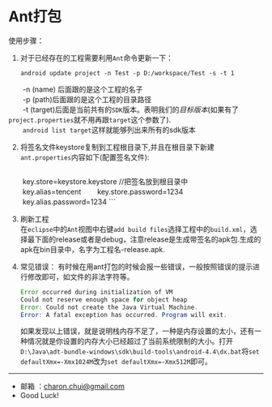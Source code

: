Ant打包
===

使用步骤：    
1. 对于已经存在的工程需要利用`Ant`命令更新一下：   
    ```
    android update project -n Test -p D:/workspace/Test -s -t 1 
    ```
　　-n (name) 后面跟的是这个工程的名子  
　　-p (path)后面跟的是这个工程的目录路径                 
　　-t (target)后面是当前共有的`SDK`版本。表明我们的*目标版本*(如果有了`project.properties`就不用再跟`target`这个参数了).    
　　`android list target`这样就能够列出来所有的sdk版本

2. 将签名文件keystore复制到工程根目录下,并且在根目录下新建`ant.properties`内容如下(配置签名文件):
    ```
　　key.store=keystore.keystore //把签名放到根目录中   
　　key.alias=tencent
　　key.store.password=1234
　　key.alias.password=1234
    ```

3. 刷新工程    
    在`eclipse`中的`Ant`视图中右键`add build files`选择工程中的`build.xml`，选择最下面的release或者是debug，注意release是生成带签名的apk包.生成的apk在bin目录中，名字为工程名-release.apk.

4. 常见错误：
	有时候在用ant打包的时候会报一些错误，一般按照错误的提示进行修改即可，如文件的非法字符等。
	```java
	Error occurred during initialization of VM
	Could not reserve enough space for object heap
	Error: Could not create the Java Virtual Machine.
	Error: A fatal exception has occurred. Program will exit.
	```
	如果发现以上错误，就是说明栈内存不足了，一种是内存设置的太小，还有一种情况就是你设置的内存大小已经超过了当前系统限制的大小。打开`D:\Java\adt-bundle-windows\sdk\build-tools\android-4.4\dx.bat`将`set defaultXmx=-Xmx1024M`改为`set defaultXmx=-Xmx512M`即可。
	
---

- 邮箱 ：charon.chui@gmail.com  
- Good Luck! 
